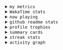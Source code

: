<details>
  <summary>
    <samp>my metrics</samp>
  </summary>
  <br>

  ![🐳](https://github.com/kkhys/kkhys/blob/main/github-metrics.svg)
</details>

<details>
  <summary>
    <samp>WakaTime stats</samp>
  </summary>
  <br>

<!--START_SECTION:waka-->
![Code Time](http://img.shields.io/badge/Code%20Time-7%2C635%20hrs%2034%20mins-blue)

**🐱 My GitHub Data** 

> 📦 6.0 MB Used in GitHub's Storage 
 > 
> 🏆 2,734 Contributions in the Year 2025
 > 
> 💼 Opted to Hire
 > 
> 📜 19 Public Repositories 
 > 
> 🔑 26 Private Repositories 
 > 
**I'm an Early 🐤** 

```text
🌞 Morning                9532 commits        ███████░░░░░░░░░░░░░░░░░░   26.65 % 
🌆 Daytime                9555 commits        ███████░░░░░░░░░░░░░░░░░░   26.72 % 
🌃 Evening                14252 commits       ██████████░░░░░░░░░░░░░░░   39.85 % 
🌙 Night                  2427 commits        ██░░░░░░░░░░░░░░░░░░░░░░░   06.79 % 
```
📅 **I'm Most Productive on Sunday** 

```text
Monday                   4643 commits        ███░░░░░░░░░░░░░░░░░░░░░░   12.98 % 
Tuesday                  5113 commits        ████░░░░░░░░░░░░░░░░░░░░░   14.30 % 
Wednesday                5098 commits        ████░░░░░░░░░░░░░░░░░░░░░   14.25 % 
Thursday                 5174 commits        ████░░░░░░░░░░░░░░░░░░░░░   14.47 % 
Friday                   5088 commits        ████░░░░░░░░░░░░░░░░░░░░░   14.23 % 
Saturday                 4720 commits        ███░░░░░░░░░░░░░░░░░░░░░░   13.20 % 
Sunday                   5930 commits        ████░░░░░░░░░░░░░░░░░░░░░   16.58 % 
```


📊 **This Week I Spent My Time On** 

```text
🕑︎ Time Zone: Asia/Tokyo

💬 Programming Languages: 
Other                    31 hrs 38 mins      ████████████████░░░░░░░░░   62.86 % 
TypeScript               14 hrs 46 mins      ███████░░░░░░░░░░░░░░░░░░   29.34 % 
Astro                    59 mins             ░░░░░░░░░░░░░░░░░░░░░░░░░   01.98 % 
JavaScript               56 mins             ░░░░░░░░░░░░░░░░░░░░░░░░░   01.88 % 
Markdown                 38 mins             ░░░░░░░░░░░░░░░░░░░░░░░░░   01.28 % 

🔥 Editors: 
Chrome                   35 hrs 43 mins      ██████████████████░░░░░░░   70.98 % 
WebStorm                 14 hrs 36 mins      ███████░░░░░░░░░░░░░░░░░░   29.02 % 

💻 Operating System: 
Mac                      50 hrs 20 mins      █████████████████████████   100.00 % 
```


 Last Updated on 2025/10/05 19:00:05 UTC
<!--END_SECTION:waka-->
</details>

<details>
  <summary>
    <samp>now playing</samp>
  </summary>
  <br>

  [![🐟](https://spotify-github-profile.kittinanx.com/api/view?uid=31bo5yuxjgmecenqavrcmndnpt2m&cover_image=true&theme=default&show_offline=true&background_color=121212&interchange=false&bar_color_cover=false&bar_color=58c454)](https://github.com/kittinan/spotify-github-profile)
</details>

<details>
  <summary>
    <samp>github readme stats</samp>
  </summary>
  <br>

  <div> 
    <img alt="🐠" src="https://github-readme-stats.vercel.app/api?username=kkhys&count_private=true&show_icons=true&theme=dark&include_all_commits=true" />
    <img alt="🐟" src="https://github-readme-stats.vercel.app/api/top-langs/?username=kkhys&layout=compact&theme=dark&langs_count=10&hide=HTML,CSS,SCSS" />
  </div>
</details>

<details>
  <summary>
    <samp>profile trophies</samp>
  </summary>
  <br>

  [![🐬](https://github-profile-trophy.vercel.app/?username=kkhys&rank=SECRET,SSS,SS,S,AAA,AA,A&theme=darkhub&row=1&margin-w=10&no-bg=true)](https://github.com/ryo-ma/github-profile-trophy)
</details>

<details>
  <summary>
    <samp>summary cards</samp>
  </summary>
  <br>

  [![🐋](https://github-profile-summary-cards.vercel.app/api/cards/profile-details?username=kkhys&theme=github_dark)](https://github.com/vn7n24fzkq/github-profile-summary-cards)
  [![🦑](https://github-profile-summary-cards.vercel.app/api/cards/repos-per-language?username=kkhys&theme=github_dark)](https://github.com/vn7n24fzkq/github-profile-summary-cards)
  [![🦭](https://github-profile-summary-cards.vercel.app/api/cards/most-commit-language?username=kkhys&theme=github_dark)](https://github.com/vn7n24fzkq/github-profile-summary-cards)
  [![🦀](https://github-profile-summary-cards.vercel.app/api/cards/stats?username=kkhys&theme=github_dark)](https://github.com/vn7n24fzkq/github-profile-summary-cards)
  [![🦈](https://github-profile-summary-cards.vercel.app/api/cards/productive-time?username=kkhys&theme=github_dark)](https://github.com/vn7n24fzkq/github-profile-summary-cards)
</details>

<details>
  <summary>
    <samp>streak stats</samp>
  </summary>
  <br>

  [![🐠](https://github-readme-streak-stats.herokuapp.com?user=kkhys&theme=dark)](https://github.com/DenverCoder1/github-readme-streak-stats)
</details>

<details>
  <summary>
    <samp>activity graph</samp>
  </summary>
  <br>

  [![🐡](https://github-readme-activity-graph.vercel.app/graph?username=kkhys&theme=xcode)](https://github.com/ashutosh00710/github-readme-activity-graph)
</details>
